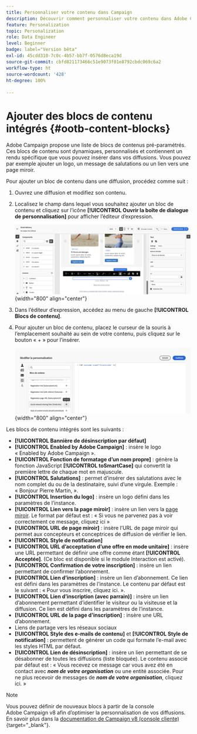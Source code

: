 ```yaml
---
title: Personnaliser votre contenu dans Campaign
description: Découvrir comment personnaliser votre contenu dans Adobe Campaign Web
feature: Personalization
topic: Personalization
role: Data Engineer
level: Beginner
badge: label="Version bêta"
exl-id: 45cdd310-7c0c-4b57-bb7f-0576d8eca19d
source-git-commit: cbfd821173466c51e9073f01e8792cbdc069c6a2
workflow-type: ht
source-wordcount: '428'
ht-degree: 100%

---
```


# Ajouter des blocs de contenu intégrés {#ootb-content-blocks}

Adobe Campaign propose une liste de blocs de contenus pré-paramétrés. Ces blocs de contenu sont dynamiques, personnalisés et contiennent un rendu spécifique que vous pouvez insérer dans vos diffusions. Vous pouvez par exemple ajouter un logo, un message de salutations ou un lien vers une page miroir.

Pour ajouter un bloc de contenu dans une diffusion, procédez comme suit :

1. Ouvrez une diffusion et modifiez son contenu.

1. Localisez le champ dans lequel vous souhaitez ajouter un bloc de contenu et cliquez sur l’icône **[!UICONTROL Ouvrir la boîte de dialogue de personnalisation]** pour afficher l’éditeur d’expression.

   ![](assets/content-block-access.png){width="800" align="center"}

1. Dans l’éditeur d’expression, accédez au menu de gauche **[!UICONTROL Blocs de contenu]**.

1. Pour ajouter un bloc de contenu, placez le curseur de la souris à l’emplacement souhaité au sein de votre contenu, puis cliquez sur le bouton « + » pour l’insérer.

   ![](assets/content-blocks.png){width="800" align="center"}

Les blocs de contenu intégrés sont les suivants :

* **[!UICONTROL Bannière de désinscription par défaut]**
* **[!UICONTROL Enabled by Adobe Campaign]** : insère le logo « Enabled by Adobe Campaign ».
* **[!UICONTROL Fonction de formatage d’un nom propre]** : génère la fonction JavaScript **[!UICONTROL toSmartCase]** qui convertit la première lettre de chaque mot en majuscule.
* **[!UICONTROL Salutations]** : permet d’insérer des salutations avec le nom complet du ou de la destinataire, suivi d’une virgule. Exemple : « Bonjour Pierre Martin, ».
* **[!UICONTROL Insertion du logo]** : insère un logo défini dans les paramètres de l’instance.
* **[!UICONTROL Lien vers la page miroir]** : insère un lien vers la [page miroir](../email/mirror-page.md). Le format par défaut est : « Si vous ne parvenez pas à voir correctement ce message, cliquez ici »
* **[!UICONTROL URL de page miroir]** : insère l’URL de page miroir qui permet aux concepteurs et conceptrices de diffusion de vérifier le lien.
* **[!UICONTROL Style de notification]**
* **[!UICONTROL URL d’acceptation d’une offre en mode unitaire]** : insère une URL permettant de définir une offre comme étant **[!UICONTROL Acceptée]**. (Ce bloc est disponible si le module Interaction est activé).
* **[!UICONTROL Confirmation de votre inscription]** : insère un lien permettant de confirmer l’abonnement.
* **[!UICONTROL Lien d’inscription]** : insère un lien d’abonnement. Ce lien est défini dans les paramètres de l’instance. Le contenu par défaut est le suivant : « Pour vous inscrire, cliquez ici. ».
* **[!UICONTROL Lien d’inscription (avec parrain)]** : insère un lien d’abonnement permettant d’identifier le visiteur ou la visiteuse et la diffusion. Ce lien est défini dans les paramètres de l’instance.
* **[!UICONTROL URL de la page d’inscription]** : insère une URL d’abonnement.
* Liens de partage vers les réseaux sociaux
* **[!UICONTROL Style des e-mails de contenu]** et **[!UICONTROL Style de notification]** : permettent de générer un code qui formate l’e-mail avec les styles HTML par défaut.
* **[!UICONTROL Lien de désinscription]** : insère un lien permettant de se désabonner de toutes les diffusions (liste bloquée). Le contenu associé par défaut est : « Vous recevez ce message car vous avez été en contact avec ***nom de votre organisation*** ou une entité associée. Pour ne plus recevoir de messages de ***nom de votre organisation***, cliquez ici. »

>[!NOTE]
>
>Vous pouvez définir de nouveaux blocs à partir de la console Adobe Campaign v8 afin d’optimiser la personnalisation de vos diffusions. En savoir plus dans la [documentation de Campaign v8 (console cliente)](https://experienceleague.adobe.com/docs/campaign/campaign-v8/campaigns/send/personalize/personalization-blocks.html?lang=fr#create-custom-personalization-blocks){target="_blank"}.
